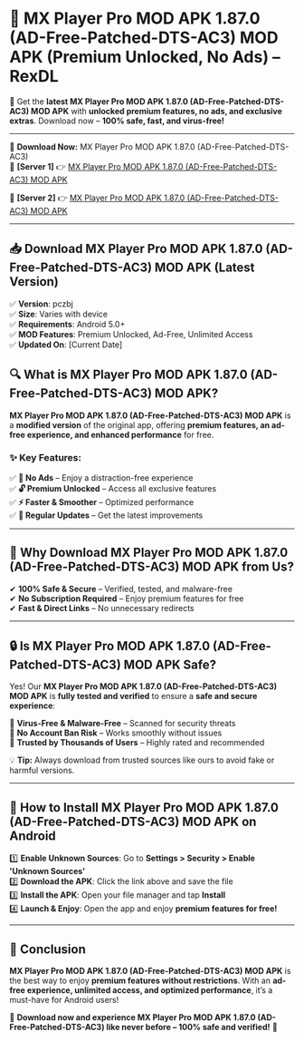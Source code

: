 # 🚀 MX Player Pro MOD APK 1.87.0 (AD-Free-Patched-DTS-AC3) MOD APK (Premium Unlocked, No Ads) – RexDL 

🎯 Get the **latest MX Player Pro MOD APK 1.87.0 (AD-Free-Patched-DTS-AC3) MOD APK** with **unlocked premium features, no ads, and exclusive extras**. Download now – **100% safe, fast, and virus-free!**  

---

🔽 **Download Now:** MX Player Pro MOD APK 1.87.0 (AD-Free-Patched-DTS-AC3)  
🔹 **[Server 1]** 👉 [MX Player Pro MOD APK 1.87.0 (AD-Free-Patched-DTS-AC3) MOD APK](https://apkcomod.com?title=MX_Player_Pro_MOD_APK_1.87.0_(AD-Free-Patched-DTS-AC3))  

🔹 **[Server 2]** 👉 [MX Player Pro MOD APK 1.87.0 (AD-Free-Patched-DTS-AC3) MOD APK](https://apkcomod.com?title=MX_Player_Pro_MOD_APK_1.87.0_(AD-Free-Patched-DTS-AC3))  

---
## 📥 Download MX Player Pro MOD APK 1.87.0 (AD-Free-Patched-DTS-AC3) MOD APK (Latest Version)  

✅ **Version**: pczbj  
✅ **Size**: Varies with device  
✅ **Requirements**: Android 5.0+  
✅ **MOD Features**: Premium Unlocked, Ad-Free, Unlimited Access  
✅ **Updated On**: [Current Date]  

## 🔍 What is MX Player Pro MOD APK 1.87.0 (AD-Free-Patched-DTS-AC3) MOD APK?  

**MX Player Pro MOD APK 1.87.0 (AD-Free-Patched-DTS-AC3) MOD APK** is a **modified version** of the original app, offering **premium features, an ad-free experience, and enhanced performance** for free.  

### ✨ Key Features:  

✅ **🚫 No Ads** – Enjoy a distraction-free experience  
✅ **🔓 Premium Unlocked** – Access all exclusive features  
✅ **⚡ Faster & Smoother** – Optimized performance  
✅ **🔄 Regular Updates** – Get the latest improvements  

---

## 🌟 Why Download MX Player Pro MOD APK 1.87.0 (AD-Free-Patched-DTS-AC3) MOD APK from Us?  

✔ **100% Safe & Secure** – Verified, tested, and malware-free  
✔ **No Subscription Required** – Enjoy premium features for free  
✔ **Fast & Direct Links** – No unnecessary redirects  

---

## 🔒 Is MX Player Pro MOD APK 1.87.0 (AD-Free-Patched-DTS-AC3) MOD APK Safe?  

Yes! Our **MX Player Pro MOD APK 1.87.0 (AD-Free-Patched-DTS-AC3) MOD APK** is **fully tested and verified** to ensure a **safe and secure experience**:  

🔹 **Virus-Free & Malware-Free** – Scanned for security threats  
🔹 **No Account Ban Risk** – Works smoothly without issues  
🔹 **Trusted by Thousands of Users** – Highly rated and recommended  

💡 **Tip:** Always download from trusted sources like ours to avoid fake or harmful versions.  

---

## 📲 How to Install MX Player Pro MOD APK 1.87.0 (AD-Free-Patched-DTS-AC3) MOD APK on Android  

1️⃣ **Enable Unknown Sources**: Go to **Settings > Security > Enable 'Unknown Sources'**  
2️⃣ **Download the APK**: Click the link above and save the file  
3️⃣ **Install the APK**: Open your file manager and tap **Install**  
4️⃣ **Launch & Enjoy**: Open the app and enjoy **premium features for free!**  

---

## 🚀 Conclusion  

**MX Player Pro MOD APK 1.87.0 (AD-Free-Patched-DTS-AC3) MOD APK** is the best way to enjoy **premium features without restrictions**. With an **ad-free experience, unlimited access, and optimized performance**, it’s a must-have for Android users!  

🔻 **Download now and experience MX Player Pro MOD APK 1.87.0 (AD-Free-Patched-DTS-AC3) like never before – 100% safe and verified!** 🔻  
